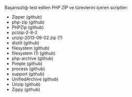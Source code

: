 Başarısızlığı test edilen PHP ZİP ve türevlerini içeren scriptler:
* Zipper                (github)
* php-zip               (github)
* PHPZip                (github)
* pclzip-2-8-2
* unzip-2013-09-02.zip  (?)
* distill               (github)
* filesystem            (github)
* filesystem (1)        (github)
* php-archive           (github)
* Pimple                (github)
* process               (github)
* support               (github)
* UnifiedArchive        (github)
* Unzip                 (github)
* Zippy                 (github)
